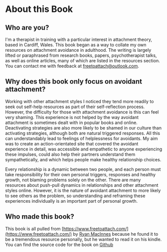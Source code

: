 # About this Book

## Who are you?

I'm a therapist in training with a particular interest in attachment theory, based in Cardiff, Wales. This book began as a way to collate my own resources on attachment avoidance in adulthood. The writing is largely lifted or paraphrased from research books, papers, psychotherapist talks, as well as online articles, many of which are listed in the resources section. You can contact me with feedback at freetoattach@outlook.com.

## Why does this book only focus on avoidant attachment?

Working with other attachment styles I noticed they tend more readily to seek out self-help resources as part of their self-reflection process. However, the difficulty for those with attachment avoidance is this can feel very shaming. This experience is not helped by the way avoidant attachment is sometimes dealt with in popular books and online. Deactivating strategies are also more likely to be shamed in our culture than activating strategies, although both are natural triggered responses. All this can understandably lead to feelings of helplessness for avoidants. My aim was to create an action-orientated site that covered the avoidant experience in detail, was accessible and empathetic to anyone experiencing these impulses, could also help their partners understand them sympathetically, and which helps people make healthy relationship choices.

Every relationship is a dynamic between two people, and each person must take responsibility for their own personal triggers, responses and healthy growth, not blaming problems solely on the other. There are many resources about push-pull dynamics in relationships and other attachment styles online. However, it is the nature of avoidant attachment to more likely to see others as the problem, so understanding and reframing these experiences individually is an important part of personal growth.

## Who made this book?

This book is all pulled from [https://www.freetoattach.com/](https://www.freetoattach.com/) by [Ryan MacInnes](https://m.acinn.es) because he found it to be a tremendous resource personally, but he wanted to read it on his kindle. You can find the source code for the book on [Github](https://github.com/goddamnyouryan/free-to-attach)
